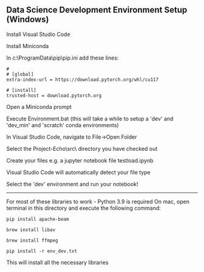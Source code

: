 ## Data Science Development Environment Setup (Windows)

Install Visual Studio Code

Install Miniconda

In c:\ProgramData\pip\pip.ini add these lines:

```
#
# [global]
extra-index-url = https://download.pytorch.org/whl/cu117

# [install]
trusted-host = download.pytorch.org
```

Open a Miniconda prompt

Execute Environment.bat (this will take a while to setup a 'dev' and 'dev_min' and 'scratch' conda environments)

In Visual Studio Code, navigate to File->Open Folder

Select the Project-Echo\src\  directory you have checked out

Create your files e.g. a jupyter notebook file testload.ipynb

Visual Studio Code will automatically detect your file type

Select the 'dev' environment and run your notebook!


-----------------------------------------------------------
For most of these libraries to work - Python 3.9 is required 
On mac, open terminal in this directory and execute the following command:
```
pip install apache-beam
```
```
brew install libav
```
```
brew install ffmpeg
```
```
pip install -r env_dev.txt
```

This will install all the necessary libraries
